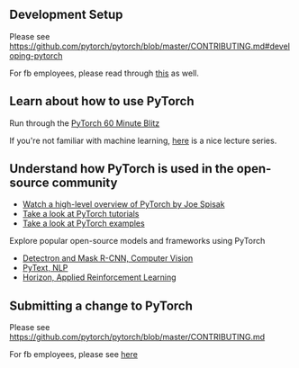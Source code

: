 ## Development Setup

Please see https://github.com/pytorch/pytorch/blob/master/CONTRIBUTING.md#developing-pytorch

For fb employees, please read through [this](https://fb.quip.com/2jrUAlXglURQ) as well.

## Learn about how to use PyTorch

Run through the [PyTorch 60 Minute Blitz](https://pytorch.org/tutorials/beginner/deep_learning_60min_blitz.html)

If you're not familiar with machine learning, [here](https://www.youtube.com/playlist?list=PLC1qU-LWwrF64f4QKQT-Vg5Wr4qEE1Zxk) is a nice lecture series.

## Understand how PyTorch is used in the open-source community

* [Watch a high-level overview of PyTorch by Joe Spisak](https://youtu.be/5h1Ot2dPi2E?t=1393)
* [Take a look at PyTorch tutorials](https://pytorch.org/tutorials/)
* [Take a look at PyTorch examples](https://github.com/pytorch/examples)

Explore popular open-source models and frameworks using PyTorch
   * [Detectron and Mask R-CNN, Computer Vision](https://github.com/facebookresearch/maskrcnn-benchmark)
   * [PyText, NLP](https://github.com/facebookresearch/pytext)
   * [Horizon, Applied Reinforcement Learning](https://github.com/facebookresearch/Horizon)

## Submitting a change to PyTorch

Please see https://github.com/pytorch/pytorch/blob/master/CONTRIBUTING.md

For fb employees, please see [here](https://fb.quip.com/Qym6ATnVdb5O)